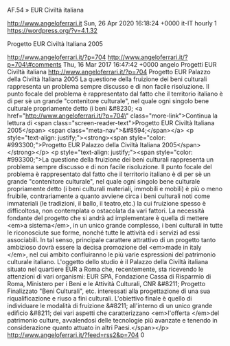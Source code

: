 AF.54 » EUR Civiltà italiana

http://www.angeloferrari.it Sun, 26 Apr 2020 16:18:24 +0000 it-IT hourly 1 https://wordpress.org/?v=4.1.32

Progetto EUR Civiltà Italiana 2005

http://www.angeloferrari.it/?p=704 http://www.angeloferrari.it/?p=704\#comments Thu, 16 Mar 2017 16:47:42 +0000 angelo Progetti EUR Civiltà italiana http://www.angeloferrari.it/?p=704 Progetto EUR Palazzo della Civiltà Italiana 2005 La questione della fruizione dei beni culturali rappresenta un problema sempre discusso e di non facile risoluzione. Il punto focale del problema è rappresentato dal fatto che il territorio italiano è di per sè un grande "contenitore culturale", nel quale ogni singolo bene culturale propriamente detto (i beni &\#8230; \<a href=\"http://www.angeloferrari.it/?p=704\" class=\"more-link\"\>Continua la lettura di \<span class=\"screen-reader-text\"\>Progetto EUR Civiltà Italiana 2005\</span\> \<span class=\"meta-nav\"\>&\#8594;\</span\>\</a\> \<p style=\"text-align: justify;\"\>\<strong\>\<span style=\"color: \#993300;\"\>Progetto EUR Palazzo della Civiltà Italiana 2005\</span\>\</strong\>\</p\> \<p style=\"text-align: justify;\"\>\<span style=\"color: \#993300;\"\>La questione della fruizione dei beni culturali rappresenta un problema sempre discusso e di non facile risoluzione. Il punto focale del problema è rappresentato dal fatto che il territorio italiano è di per sè un grande "contenitore culturale", nel quale ogni singolo bene culturale propriamente detto (i beni culturali materiali, immobili e mobili) è più o meno fruibile, contrariamente a quanto avviene circa i beni culturali noti come immateriali (le tradizioni, il ballo, il teatro,etc.) la cui fruizione spesso è difficoltosa, non contemplata o ostacolata da vari fattori. La necessità fondante del progetto che si andrà ad implementare è quella di mettere \<em\>a sistema\</em\>, in un unico grande complesso, i beni culturali in tutte le riconosciute sue forme, nonché tutte le attività ed i servizi ad essi associabili. In tal senso, principale carattere attrattivo di un progetto tanto ambizioso dovrà essere la decisa promozione del \<em\>made in italy \</em\>, nel cui ambito confluiranno le più varie espressioni del patrimonio culturale italiano. L'oggetto dello studio è il Palazzo della Civiltà italiana situato nel quartiere EUR a Roma che, recentemente, sta ricevendo le attenzioni di vari organismi: EUR SPA, Fondazione Cassa di Risparmio di Roma, Ministero per i Beni e le Attività Culturali, CNR &\#8211; Progetto Finalizzato "Beni Culturali", etc. interessati alla progettazione di una sua riqualificazione e riuso a fini culturali. L'obiettivo finale è quello di individuare le modalità di fruizione &\#8211; all'interno di un unico grande edificio &\#8211; dei vari aspetti che caratterizzano \<em\>l'offerta \</em\>del patrimonio culture, avvalendosi delle tecnologie più avanzate e tenendo in considerazione quanto attuato in altri Paesi.\</span\>\</p\> http://www.angeloferrari.it/?feed=rss2&p=704 0
